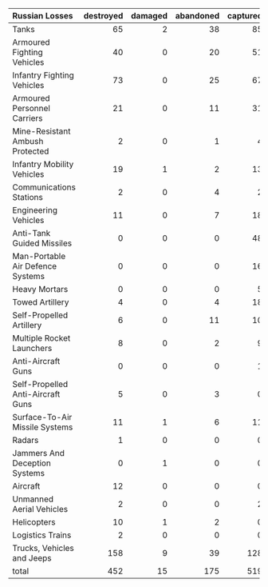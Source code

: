 | Russian Losses                    |   destroyed |   damaged |   abandoned |   captured |   total |
|:----------------------------------|------------:|----------:|------------:|-----------:|--------:|
| Tanks                             |          65 |         2 |          38 |         85 |     190 |
| Armoured Fighting Vehicles        |          40 |         0 |          20 |         51 |     111 |
| Infantry Fighting Vehicles        |          73 |         0 |          25 |         67 |     165 |
| Armoured Personnel Carriers       |          21 |         0 |          11 |         31 |      63 |
| Mine-Resistant Ambush Protected   |           2 |         0 |           1 |          4 |       7 |
| Infantry Mobility Vehicles        |          19 |         1 |           2 |         13 |      35 |
| Communications Stations           |           2 |         0 |           4 |          2 |       8 |
| Engineering Vehicles              |          11 |         0 |           7 |         18 |      36 |
| Anti-Tank Guided Missiles         |           0 |         0 |           0 |         48 |      48 |
| Man-Portable Air Defence Systems  |           0 |         0 |           0 |         16 |      16 |
| Heavy Mortars                     |           0 |         0 |           0 |          5 |       5 |
| Towed Artillery                   |           4 |         0 |           4 |         18 |      26 |
| Self-Propelled Artillery          |           6 |         0 |          11 |         10 |      27 |
| Multiple Rocket Launchers         |           8 |         0 |           2 |          9 |      19 |
| Anti-Aircraft Guns                |           0 |         0 |           0 |          1 |       1 |
| Self-Propelled Anti-Aircraft Guns |           5 |         0 |           3 |          0 |       8 |
| Surface-To-Air Missile Systems    |          11 |         1 |           6 |         11 |      29 |
| Radars                            |           1 |         0 |           0 |          0 |       1 |
| Jammers And Deception Systems     |           0 |         1 |           0 |          0 |       1 |
| Aircraft                          |          12 |         0 |           0 |          0 |      12 |
| Unmanned Aerial Vehicles          |           2 |         0 |           0 |          2 |       4 |
| Helicopters                       |          10 |         1 |           2 |          0 |      13 |
| Logistics Trains                  |           2 |         0 |           0 |          0 |       2 |
| Trucks, Vehicles and Jeeps        |         158 |         9 |          39 |        128 |     334 |
| total                             |         452 |        15 |         175 |        519 |    1161 |